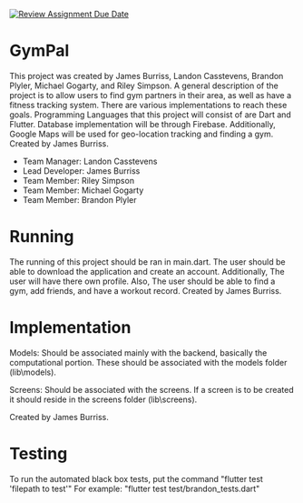 [![Review Assignment Due Date](https://classroom.github.com/assets/deadline-readme-button-24ddc0f5d75046c5622901739e7c5dd533143b0c8e959d652212380cedb1ea36.svg)](https://classroom.github.com/a/25QNtE92)

# GymPal

This project was created by James Burriss, Landon Casstevens, Brandon Plyler, Michael Gogarty, and Riley Simpson. A general description of the project is to allow users to find gym partners in their area, as well as have a fitness tracking system. There are various implementations to reach these goals. Programming Languages that this project will consist of are Dart and Flutter. Database implementation will be through Firebase. Additionally, Google Maps will be used for geo-location tracking and finding a gym. Created by James Burriss.

- Team Manager: Landon Casstevens
- Lead Developer: James Burriss
- Team Member: Riley Simpson
- Team Member: Michael Gogarty
- Team Member: Brandon Plyler

# Running

The running of this project should be ran in main.dart. The user should be able to download the application and create an account. Additionally, The user will have there own profile. Also, The user should be able to find a gym, add friends, and have a workout record. Created by James Burriss.

# Implementation
Models:
Should be associated mainly with the backend, basically the computational portion. These should be associated with the models folder (lib\models).

Screens:
Should be associated with the screens. If a screen is to be created it should reside in the screens folder (lib\screens).

Created by James Burriss.

# Testing 

To run the automated black box tests, put the command "flutter test 'filepath to test'"
For example: "flutter test test/brandon_tests.dart"

